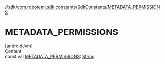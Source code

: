 //[sdk](../../../index.md)/[com.robotemi.sdk.constants](../index.md)/[SdkConstants](index.md)/[METADATA_PERMISSIONS](-m-e-t-a-d-a-t-a_-p-e-r-m-i-s-s-i-o-n-s.md)



# METADATA_PERMISSIONS  
[androidJvm]  
Content  
const val [METADATA_PERMISSIONS](-m-e-t-a-d-a-t-a_-p-e-r-m-i-s-s-i-o-n-s.md): [String](https://kotlinlang.org/api/latest/jvm/stdlib/kotlin/-string/index.html)  



